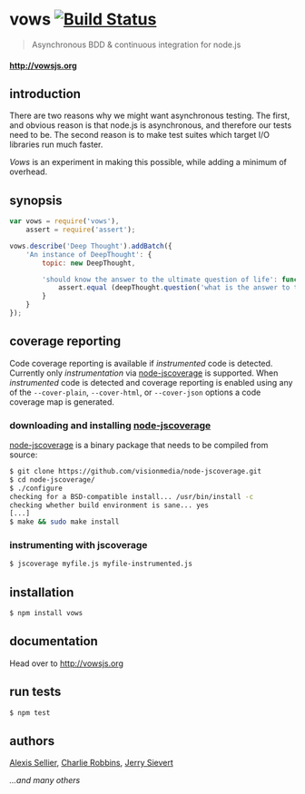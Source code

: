 # vows [![Build Status](https://api.travis-ci.org/flatiron/vows.svg)](http://travis-ci.org/flatiron/vows)

> Asynchronous BDD & continuous integration for node.js

#### <http://vowsjs.org> #

introduction
------------
There are two reasons why we might want asynchronous testing. The first, and obvious reason is that node.js is asynchronous, and therefore our tests need to be. The second reason is to make test suites which target I/O libraries run much faster.

_Vows_ is an experiment in making this possible, while adding a minimum of overhead.

synopsis
--------

```js
var vows = require('vows'),
    assert = require('assert');

vows.describe('Deep Thought').addBatch({
    'An instance of DeepThought': {
        topic: new DeepThought,

        'should know the answer to the ultimate question of life': function (deepThought) {
            assert.equal (deepThought.question('what is the answer to the universe?'), 42);
        }
    }
});
```

coverage reporting
------------------
Code coverage reporting is available if _instrumented_ code is detected.  Currently only _instrumentation_ via [node-jscoverage](https://github.com/visionmedia/node-jscoverage) is supported.  When _instrumented_ code is detected and coverage reporting is enabled using any of the `--cover-plain`, `--cover-html`, or `--cover-json` options a code coverage map is generated.

### downloading and installing [node-jscoverage](https://github.com/visionmedia/node-jscoverage)
[node-jscoverage](https://github.com/visionmedia/node-jscoverage) is a binary package that needs to be compiled from source:

```sh
$ git clone https://github.com/visionmedia/node-jscoverage.git
$ cd node-jscoverage/
$ ./configure
checking for a BSD-compatible install... /usr/bin/install -c
checking whether build environment is sane... yes
[...]
$ make && sudo make install
```

### instrumenting with jscoverage

```sh
$ jscoverage myfile.js myfile-instrumented.js
```

installation
------------

```sh
$ npm install vows
```

documentation
-------------

Head over to <http://vowsjs.org>

run tests
-------------

```sh
$ npm test
```

authors
-------

[Alexis Sellier](https://github.com/cloudhead), [Charlie Robbins](https://github.com/indexzero), [Jerry Sievert](https://github.com/jerrysievert)

*...and many others*

